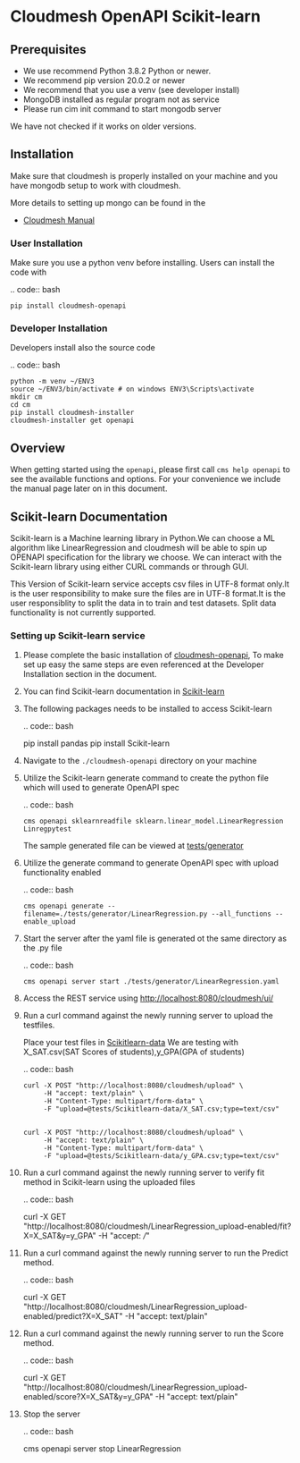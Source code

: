 # Cloudmesh OpenAPI Scikit-learn 

## Prerequisites

* We use recommend Python 3.8.2 Python or newer.
* We recommend pip version 20.0.2 or newer
* We recommend that you use a venv (see developer install)
* MongoDB installed as regular program not as service
* Please run cim init command to start mongodb server

We have not checked if it works on older versions.

## Installation

Make sure that cloudmesh is properly installed on your machine and you
have mongodb setup to work with cloudmesh.

More details to setting up mongo can be found in the

* [Cloudmesh Manual](https://cloudmesh.github.io/cloudmesh-manual/installation/install.html)

###  User Installation

Make sure you use a python venv before installing. Users can install the
code with

.. code:: bash

    pip install cloudmesh-openapi



### Developer Installation

Developers install also the source code

.. code:: bash

    python -m venv ~/ENV3
    source ~/ENV3/bin/activate # on windows ENV3\Scripts\activate
    mkdir cm
    cd cm
    pip install cloudmesh-installer
    cloudmesh-installer get openapi 

## Overview

When getting started using the `openapi`, please first call `cms help
openapi` to see the available functions and options. For your
convenience we include the manual page later on in this document.


## Scikit-learn Documentation

Scikit-learn is a Machine learning library in Python.We can choose a ML algorithm like LinearRegression and cloudmesh
will be able to spin up OPENAPI specification for the library we choose.
We can interact with the Scikit-learn library using either CURL commands or through GUI.

This Version of Scikit-learn service accepts csv files in UTF-8 format only.It is the user responsibility to make
sure the files are in UTF-8 format.It is the user responsiblity to split the data in to train and test datasets.
Split data functionality is not currently supported.

### Setting up Scikit-learn service

1. Please complete the basic installation of  [cloudmesh-openapi](https://github.com/cloudmesh/cloudmesh-openapi),
   To make set up easy the same steps are even referenced at the Developer Installation section in the document.

2. You can find Scikit-learn documentation in [Scikit-learn](https://scikit-learn.org/dev/modules/classes.html)

3. The following packages needs to be installed to access Scikit-learn

   .. code:: bash
     
      pip install pandas
      pip install Scikit-learn
   
4. Navigate to the `./cloudmesh-openapi` directory on your machine

5. Utilize the Scikit-learn generate command to create the python file which will used to generate OpenAPI spec

    .. code:: bash
    
       cms openapi sklearnreadfile sklearn.linear_model.LinearRegression Linregpytest
     
    The sample generated file can be viewed at [tests/generator](https://github.com/cloudmesh/cloudmesh-openapi/tree/master/tests/generator)
    
6. Utilize the generate command to generate OpenAPI spec with upload functionality enabled
     
    .. code:: bash
    
       cms openapi generate --filename=./tests/generator/LinearRegression.py --all_functions --enable_upload
    
7. Start the server after the yaml file is generated ot the same directory as the .py file
    
    .. code:: bash

       cms openapi server start ./tests/generator/LinearRegression.yaml
    
8. Access the REST service using [http://localhost:8080/cloudmesh/ui/](http://localhost:8080/cloudmesh/ui/)

9. Run a curl command against the newly running server to upload the testfiles.

    Place your test files in [Scikitlearn-data](https://github.com/cloudmesh/cloudmesh-openapi/tree/master/tests/Scikitlearn-data)
    We are testing with X_SAT.csv(SAT Scores of students),y_GPA(GPA of students)
   
    .. code:: bash
    
       curl -X POST "http://localhost:8080/cloudmesh/upload" \
            -H "accept: text/plain" \
            -H "Content-Type: multipart/form-data" \
            -F "upload=@tests/Scikitlearn-data/X_SAT.csv;type=text/csv"
    

       curl -X POST "http://localhost:8080/cloudmesh/upload" \
            -H "accept: text/plain" \
            -H "Content-Type: multipart/form-data" \
            -F "upload=@tests/Scikitlearn-data/y_GPA.csv;type=text/csv"
   
10. Run a curl command against the newly running server to verify fit method in Scikit-learn  using the uploaded files

    .. code:: bash
       
       curl -X GET "http://localhost:8080/cloudmesh/LinearRegression_upload-enabled/fit?X=X_SAT&y=y_GPA" -H "accept: */*"
    
11. Run a curl command against the newly running server to run the Predict method.
    
    .. code:: bash
    
       curl -X GET "http://localhost:8080/cloudmesh/LinearRegression_upload-enabled/predict?X=X_SAT" -H "accept: text/plain"
    
12. Run a curl command against the newly running server to run the Score method.

    .. code:: bash
    
       curl -X GET "http://localhost:8080/cloudmesh/LinearRegression_upload-enabled/score?X=X_SAT&y=y_GPA" -H "accept: text/plain"   
    
13. Stop the server

    .. code:: bash
    
       cms openapi server stop LinearRegression
    

